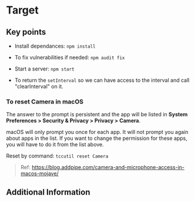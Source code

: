 # Target

## Key points

- Install dependances: `npm install`
- To fix vulnerabilities if needed: `npm audit fix`
- Start a server: `npm start`

- To return the `setInterval` so we can have access to the interval and call "clearInterval" on it.

### To reset Camera in macOS

The answer to the prompt is persistent and the app will be listed in
**System Preferences > Security & Privacy > Privacy > Camera**.

macOS will only prompt you once for each app. It will not prompt you again about apps in the list. If you want to change the permission for these apps, you will have to do it from the list above.

Reset by command: `tccutil reset Camera`

> Ref: <https://blog.addpipe.com/camera-and-microphone-access-in-macos-mojave/>

## Additional Information


